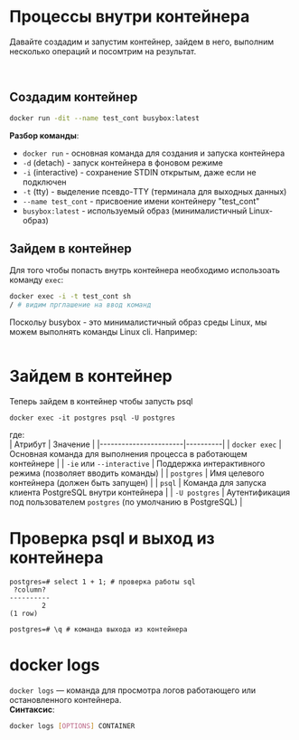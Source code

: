 # Процессы внутри контейнера

Давайте создадим и запустим контейнер, зайдем в него, выполним несколько операций и посомтрим на результат.  

<br>

## Создадим контейнер
```bash
docker run -dit --name test_cont busybox:latest
```  
**Разбор команды**:  
- `docker run` - основная команда для создания и запуска контейнера  
- `-d` (detach) - запуск контейнера в фоновом режиме  
- `-i` (interactive) - сохранение STDIN открытым, даже если не подключен  
- `-t` (tty) - выделение псевдо-TTY (терминала для выходных данных)  
- `--name test_cont` - присвоение имени контейнеру "test_cont"  
- `busybox:latest` - используемый образ (минималистичный Linux-образ)    

## Зайдем в контейнер
Для того чтобы попасть внутрь контейнера необходимо использоать команду `exec`:  
```bash
docker exec -i -t test_cont sh
/ # видим прглашение на ввод команд
```
Поскольу busybox - это минималистичный образ среды Linux, мы можем выполнять команды Linux cli. Например:

```bash

```


# Зайдем в контейнер
Теперь зайдем в контейнер чтобы запусть psql  
```shell
docker exec -it postgres psql -U postgres  
```  
где:  
| Атрибут          | Значение |
|-----------------------|----------|
| `docker exec`         | Основная команда для выполнения процесса в работающем контейнере |
| `-iе` или `--interactive` | Поддержка интерактивного режима (позволяет вводить команды) |
| `postgres`           | Имя целевого контейнера (должен быть запущен) |
| `psql`               | Команда для запуска клиента PostgreSQL внутри контейнера |
| `-U postgres`        | Аутентификация под пользователем `postgres` (по умолчанию в PostgreSQL) |

# Проверка psql и выход из контейнера
```shell
postgres=# select 1 + 1; # проверка работы sql
 ?column?
----------
        2
(1 row)

postgres=# \q # команда выхода из контейнера
```

# docker logs
`docker logs` — команда для просмотра логов работающего или остановленного контейнера.  
**Синтаксис**:  
```bash
docker logs [OPTIONS] CONTAINER
```